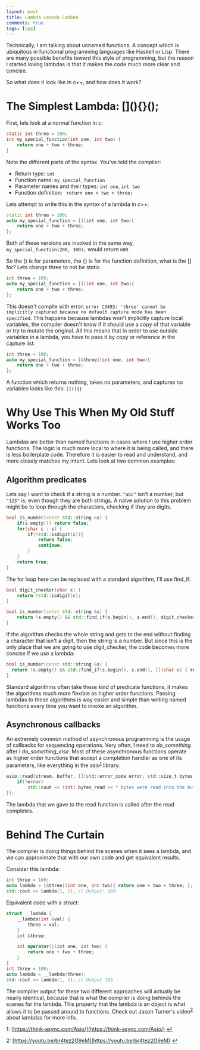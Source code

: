 ```yaml
---
layout: post
title: Lambda Lambda Lambda
comments: true
tags: [cpp]
---
```


<!-- Explain what lambdas are -->
Technically, I am talking about unnamed functions. A concept which is ubiquitous in functional programming languages like Haskell or Lisp. There are many possible benefits toward this style of programming, but the reason I started loving lambdas is that it makes the code much more clear and concise.

So what does it look like in c++, and how does it work?

# The Simplest Lambda: \[](){}();
<!-- Lambdas look strange, historically use confusing operator -->
First, lets look at a normal function in c: 
```c
static int three = 100;
int my_special_function(int one, int two) {
    return one + two + three;
}
```
Note the different parts of the syntax. You've told the compiler:
- Return type: `int`
- Function name: `my_special_function`
- Parameter names and their types: `int one`, `int two`
- Function definition: ` return one + two + three;`
  
Lets attempt to write this in the syntax of a lambda in c++:
```c++
static int three = 100;
auto my_special_function = [](int one, int two){
    return one + two + three;
};
```
Both of these versions are invoked in the same way, `my_special_function(200, 300);` would return `600`.

So the () is for parameters, the {} is for the function definition, what is the [] for? Lets change three to not be static.
```c++
int three = 100;
auto my_special_function = [](int one, int two){
    return one + two + three;
};
```
This doesn't compile with error: `error C3493: 'three' cannot be implicitly captured because no default capture mode has been specified`. This happens because lambdas won't implicitly capture local variables, the compiler doesn't know if it should use a copy of that variable or try to mutate the original. All this means that in order to use outside variables in a lambda, you have to pass it by copy or reference in the capture list.

```c++
int three = 100;
auto my_special_function = [&three](int one, int two){
    return one + two + three;
};
```

A function which returns nothing, takes no parameters, and captures no variables looks like this: `[](){}`

# Why Use This When My Old Stuff Works Too
Lambdas are better than named functions in cases where I use higher order functions. The logic is much more local to where it is being called, and there is less boilerplate code. Therefore it is easier to read and understand, and more closely matches my intent. Lets look at two common examples:

## Algorithm predicates
Lets say I want to check if a string is a number. `"abc"` isn't a number, but `"123"` is; even though they are both strings. A naive solution to this problem might be to loop through the characters, checking if they are digits.

```c++
bool is_number(const std::string &s) {
    if(s.empty()) return false;
    for(char c : s) {
        if(!std::isdigit(c)){
            return false;
            continue;
        }
    }
    return true;
}
```

The for loop here can be replaced with a standard algorithm, I'll use find_if:

```c++
bool digit_checker(char c) {
    return !std::isdigit(c);
}

bool is_number(const std::string &s) {
    return !s.empty() && std::find_if(s.begin(), s.end(), digit_checker) == s.end();
}
```

If the algorithm checks the whole string and gets to the end without finding a character that isn't a digit, then the string is a number. But since this is the only place that we are going to use digit_checker, the code becomes more concise if we use a lambda:

```c++
bool is_number(const std::string &s) {
  return !s.empty() && std::find_if(s.begin(), s.end(), [](char c) { return !std::isdigit(c); }) == s.end();
}
```

Standard algorithms often take these kind of predicate functions, it makes the algorithms much more flexible as higher order functions. Passing lambdas to these algorithms is way easier and simple than writing named functions every time you want to invoke an algorithm.

## Asynchronous callbacks
An extremely common method of asynchronous programming is the usage of callbacks for sequencing operations. Very often, I need to *do_something* after I *do_something_else*. Most of these asynchronous functions operate as higher order functions that accept a completion handler as one of its parameters, like everything in the asio<sup>[1](#a1)</sup> library.

```c++
asio::read(stream, buffer, [](std::error_code error, std::size_t bytes) {
    if(!error)
        std::cout << (int) bytes_read << " bytes were read into the buffer\n";
});
```

The lambda that we gave to the read function is called after the read completes.


# Behind The Curtain
<!-- Lambdas under the hood are objects that overload the function operator () -->
The compiler is doing things behind the scenes when it sees a lambda, and we can approximate that with our own code and get equivalent results.

Consider this lambda:
```c++
int three = 100;
auto lambda = [&three](int one, int two){ return one + two + three; };
std::cout << lambda(1, 2); // Output: 103
```

Equivalent code with a struct:
```c++
struct __lambda {
    __lambda(int &val) {
        three = val;
    }
    int &three;

    int operator()(int one, int two) {
        return one + two + three;
    }
}
int three = 100;
auto lambda = __lambda(three);
std::cout << lambda(1, 2); // Output 103
```

The compiler output for these two different approaches will actually be nearly identical, because that is what the compiler is doing behinds the scenes for the lambda. This property that the lambda is an object is what allows it to be passed around to functions. Check out Jason Turner's video<sup>[2](#a2)</sup> about lambdas for more info.



<a name="a1">1</a>: [https://think-async.com/Asio/](https://think-async.com/Asio/) [↩](#asynchronous-callbacks)

<a name="a2">2</a>: [https://youtu.be/br4tez2G9eM](https://youtu.be/br4tez2G9eM) [↩](#behind-the-curtain)